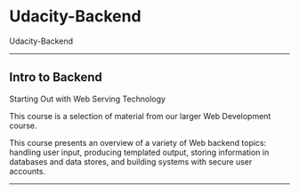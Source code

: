 # Udacity-Backend
Udacity-Backend




-------

## Intro to Backend
Starting Out with Web Serving Technology

This course is a selection of material from our larger Web Development course.

This course presents an overview of a variety of Web backend topics: handling user input, producing templated output, storing information in databases and data stores, and building systems with secure user accounts.

-------
